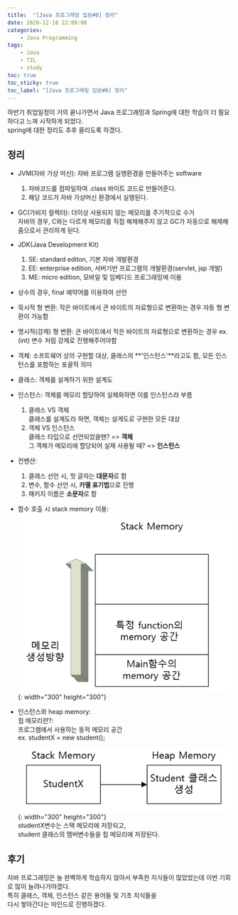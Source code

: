 ```yaml
---
title:  "[Java 프로그래밍 입문#0] 정리"
date: 2020-12-10 22:09:00
categories:
    - Java Programming
tags:
    - Java
    - TIL
    - study
toc: true
toc_sticky: true
toc_label: "[Java 프로그래밍 입문#0] 정리"
---
```

하반기 취업일정이 거의 끝나가면서 Java 프로그래밍과 Spring에 대한 학습이 더 필요하다고 느껴 시작하게 되었다.  
spring에 대한 정리도 추후 올리도록 하겠다.

## 정리
- JVM(자바 가상 머신): 자바 프로그램 실행환경을 만들어주는 software  
    1. 자바코드를 컴파일하여 .class 바이트 코드로 만들어준다.
    2. 해당 코드가 자바 가상머신 환경에서 실행된다.
- GC(가비지 컬렉터): 더이상 사용되지 않는 메모리를 주기적으로 수거  
    자바의 경우, C와는 다르게 메모리를 직접 해제해주지 않고 GC가 자동으로 해제해줌으로서 관리하게 된다.
- JDK(Java Development Kit)
    1. SE: standard editon, 기본 자바 개발환경
    2. EE: enterprise edition, 서버기반 프로그램의 개발환경(servlet, jsp 개발)
    3. ME: micro edition, 모바일 및 임베디드 프로그래밍에 이용
- 상수의 경우, final 예약어를 이용하여 선언
- 묵시적 형 변환: 작은 바이트에서 큰 바이트의 자료형으로 변환하는 경우 자동 형 변환이 가능함  
- 명시적(강제) 형 변환: 큰 바이트에서 작은 바이트의 자료형으로 변환하는 경우 ex. (int) 변수 처럼 강제로 진행해주어야함  

- 객체: 소프트웨어 상의 구현할 대상, 클래스의 **'인스턴스'**라고도 함, 모든 인스턴스를 포함하는 포괄적 의미

- 클래스: 객체를 설계하기 위한 설계도
- 인스턴스: 객체를 메모리 할당하여 실체화하면 이를 인스턴스라 부름
    1. 클래스 VS 객체  
    클래스를 설계도라 하면, 객체는 설계도로 구현한 모든 대상
    2. 객체 VS 인스턴스  
    클래스 타입으로 선언되었을땐? => **객체**  
    그 객체가 메모리에 할당되어 실제 사용될 때? => **인스턴스**
- 컨벤션:  
    1. 클래스 선언 시, 첫 글자는 **대문자**로 함
    2. 변수, 함수 선언 시, **카멜 표기법**으로 진행 
    3. 패키지 이름은 **소문자**로 함

- 함수 호출 시 stack memory 이용:  
   ![Image Alt 텍스트](/assets/images/2020-12-10_image1.PNG){: width="300" height="300"}

- 인스턴스와 heap memory:  
    힙 메모리란?:  
        프로그램에서 사용하는 동적 메모리 공간  
    ex. studentX = new student();  
    
   ![Image Alt 텍스트](/assets/images/2020-12-10_image2.PNG){: width="300" height="300"}  
   studentX변수는 스택 메모리에 저장되고,  
   student 클래스의 멤버변수들을 힙 메모리에 저장된다.  

## 후기
  자바 프로그래밍은 늘 완벽하게 학습하지 않아서 부족한 지식들이 많았었는데 이번 기회로 많이 늘려나가야겠다.  
  특히 클래스, 객체, 인스턴스 같은 용어들 및 기초 지식들을  
  다시 쌓아간다는 마인드로 진행하겠다.
